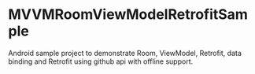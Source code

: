 # MVVMRoomViewModelRetrofitSample
Android sample project to demonstrate Room, ViewModel, Retrofit, data binding and Retrofit using github api with offline support.

